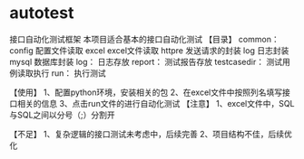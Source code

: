 # autotest
接口自动化测试框架
本项目适合基本的接口自动化测试
【目录】
common：
config 配置文件读取
excel excel文件读取
httpre 发送请求的封装
log 日志封装
mysql 数据库封装
log：
日志存放
report：
测试报告存放
testcasedir：
测试用例读取执行
run：
执行测试

【使用】
1、配置python环境，安装相关的包
2、在excel文件中按照列名填写接口相关的信息
3、点击run文件的进行自动化测试
【注意】
1、excel文件中，SQL与SQL之间以分号（;）分割开

【不足】
1、复杂逻辑的接口测试未考虑中，后续完善
2、项目结构不佳，后续优化
